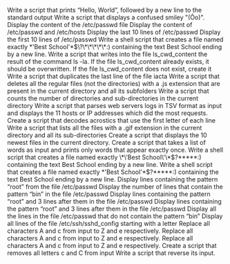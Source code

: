 Write a script that prints “Hello, World”, followed by a new line to the standard output
Write a script that displays a confused smiley "(Ôo)".
Display the content of the /etc/passwd file
Display the content of /etc/passwd and /etc/hosts
Display the last 10 lines of /etc/passwd
Display the first 10 lines of /etc/passwd
Write a shell script that creates a file named exactly \*\'Best School\'\*$\?\*\*\*\*\*:) containing the text Best School ending by a new line.
Write a script that writes into the file ls_cwd_content the result of the command ls -la. If the file ls_cwd_content already exists, it should be overwritten. If the file ls_cwd_content does not exist, create it
Write a script that duplicates the last line of the file iacta
Write a script that deletes all the regular files (not the directories) with a .js extension that are present in the current directory and all its subfolders
Write a script that counts the number of directories and sub-directories in the current directory
Write a script that parses web servers logs in TSV format as input and displays the 11 hosts or IP addresses which did the most requests.
Create a script that decodes acrostics that use the first letter of each line
Write a script that lists all the files with a .gif extension in the current directory and all its sub-directories
Create a script that displays the 10 newest files in the current directory.
Create a script that takes a list of words as input and prints only words that appear exactly once.
Write a shell script that creates a file named exactly \*\'Best School\'\*$\?\*\*\*\*\*:) containing the text Best School ending by a new line.
Write a shell script that creates a file named exactly \*\'Best School\'\*$\?\*\*\*\*\*:) containing the text Best School ending by a new line.
Display lines containing the pattern “root” from the file /etc/passwd
Display the number of lines that contain the pattern “bin” in the file /etc/passwd
Display lines containing the pattern “root” and 3 lines after them in the file /etc/passwd
Display lines containing the pattern “root” and 3 lines after them in the file /etc/passwd
Display all the lines in the file /etc/passwd that do not contain the pattern “bin”
Display all lines of the file /etc/ssh/sshd_config starting with a letter
Replace all characters A and c from input to Z and e respectively.
Replace all characters A and c from input to Z and e respectively.
Replace all characters A and c from input to Z and e respectively.
Create a script that removes all letters c and C from input
Write a script that reverse its input.

